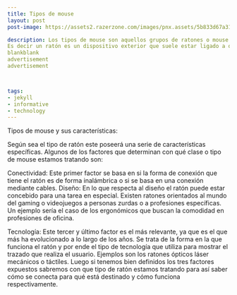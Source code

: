 ```yaml
---
title: Tipos de mouse
layout: post
post-image: https://assets2.razerzone.com/images/pnx.assets/5b833d67a31f85823e625e6086987436/razer-hyperspeed-wireless-category-768x500-mobile.jpg 

description: Los tipos de mouse son aquellos grupos de ratones o mouse que abarcan todas las clases de este tipo de periféricos Además a modo aclaratorio como bien se ha podido deducir el término anglosajón mouse traducido al español es ratón
Es decir un ratón es un dispositivo exterior que suele estar ligado a otros dispositivos principales tales como PCs u ordenadores portátiles.
blankblank
advertisement
advertisement



tags:
- jekyll
- informative
- technology
---
```


Tipos de mouse y sus características:

Según sea el tipo de ratón este poseerá una serie de características específicas. Algunos de los factores que determinan con qué clase o tipo de mouse estamos tratando son:

Conectividad: Este primer factor se basa en si la forma de conexión que tiene el ratón es de forma inalámbrica o si se basa en una conexión mediante cables.
Diseño: En lo que respecta al diseño el ratón puede estar concebido para una tarea en especial. Existen ratones orientados al mundo del gaming o videojuegos a personas zurdas o a profesiones específicas. Un ejemplo sería el caso de los ergonómicos que buscan la comodidad en profesiones de oficina.

Tecnología: Este tercer y último factor es el más relevante, ya que es el que más ha evolucionado a lo largo de los años. Se trata de la forma en la que funciona el ratón y por ende el tipo de tecnología que utiliza para mostrar el trazado que realiza el usuario. Ejemplos son los ratones ópticos láser mecánicos o táctiles.
Luego si tenemos bien definidos los tres factores expuestos sabremos con que tipo de ratón estamos tratando para así saber cómo se conecta para qué está destinado y cómo funciona respectivamente.  


